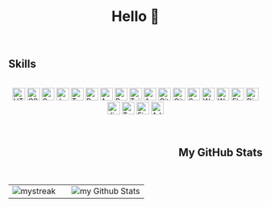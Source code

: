 <h1 align="center">Hello 👋</h1>
<br>
  <h2 align="left">Skills</h2>
  <br>
  <div align="center">
  <span align="left" >
  <img src="https://i.postimg.cc/dtRzfmXs/html.png" alt="HTML" width="auto" height="25px"/>
  <img src="https://i.postimg.cc/fbg4KzPY/css.png" alt="CSS" width="auto" height="25px"/>
  <img src="https://i.postimg.cc/pdS7j09Z/sass.png" alt="Sass" width="auto" height="25px"/>
  <img src="https://i.postimg.cc/139L1Vhp/js.png" alt="Javascript" width="auto" height="25px"/>
  <img src="https://i.postimg.cc/PfYcLQdW/ts.png" alt="Typescript" width="auto" height="25px"/>
  </span>
  <span align="left">
  <img src="https://i.postimg.cc/9f0Kr3f0/react.png" alt="React" width="auto" height="25px"/>
  <img src="https://i.postimg.cc/TY86FP39/astro.png" alt="Astro" width="auto" height="25px"/>
  <img src="https://i.postimg.cc/CLjggVZV/bootstrap.png" alt="Bootstrap" width="auto" height="25px"/>
  <img src="https://i.postimg.cc/ZntM7Cxv/tailwind.png" alt="Taildwindcss" width="auto" height="25px"/>
   </span>
  <span align="left">
  <img src="https://i.postimg.cc/qv4dBZn6/azure.png" alt="Azure" width="auto" height="25px"/>
  <img src="https://i.postimg.cc/mZ9xYGyF/git.png" alt="Git" width="auto" height="25px"/>
  <img src="https://i.postimg.cc/SNbBVtg1/github.png" alt="GitHub" width="auto" height="25px"/>
  <img src="https://i.postimg.cc/3RDqFgmH/sourcetree.png" alt="SourceTree" width="auto" height="25px"/>
  </span>
  <span align="left">
  <img src="https://i.postimg.cc/HsthzWcj/wordpress.png" alt="WordPress" width="auto" height="25px"/>
  <img src="https://i.postimg.cc/HsmNb8Lf/woocommercer.png" alt="WooCommerce" width="auto" height="25px"/>
  <img src="https://i.postimg.cc/wvSSCWgv/elementor.png" alt="Elementor" width="auto" height="25px"/>
  <img src="https://i.postimg.cc/wj2Y1ccf/divi.png" alt="Divi" width="auto" height="25px"/>
  </span>
  <span align="left">
  <img src="https://i.postimg.cc/0ychk5Ph/jira.png" alt="Jira" width="auto" height="25px"/>
  <img src="https://i.postimg.cc/Y06yJMdn/trello.png" alt="Trello" width="auto" height="25px"/>
  </span>
  <span align="left">
  <img src="https://i.postimg.cc/ydJMrqqt/figma.png" alt="Figma" width="auto" height="25px"/>
  <img src="https://i.postimg.cc/g00F8XgY/adobexd.png" alt="Adobe Xd" width="auto" height="25px"/>
  </span>
</div>
  <p></p>
  <br>
  <h2 align="right">My GitHub Stats</h2>
  <br>
  <table class="default" align="center">
    <tr>
<td>
  <img src="https://github-readme-streak-stats.herokuapp.com/?user=jeisonmr&theme=highcontrast&border_radius=5&locale=es&fire=EBCB24&dates=FFFFFF&sideNums=FFCB10&stroke=FFFFFF&currStreakNum=EBD91B&currStreakLabel=FFFFFF&sideLabels=FFFFFF&ring=EFB738&background=0,000000,262626" alt="mystreak"/>
</td>
<td></td>
<td>
  <img align="center" src="https://github-readme-stats.vercel.app/api?username=jeisonmr&include_all_commits=true&count_private=true&show_icons=true&line_height=20&title_color=ffbe01&icon_color=ffbe01&text_color=FFF&bg_color=0,000000,262626" alt="my Github Stats"/>
</td>
    </tr>
  </table>
